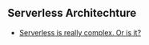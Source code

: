 ## Serverless Architechture

- [Serverless is really complex. Or is it?](http://highscalability.com/blog/2020/7/31/stuff-the-internet-says-on-scalability-for-july-31st-2020.html)
